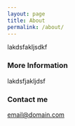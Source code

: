 ```yaml
---
layout: page
title: About
permalink: /about/
---
```

lakdsfakljsdkf

### More Information

lakdsfjakljdsf

### Contact me

[email@domain.com](mailto:akdjflkajsdkfj)
